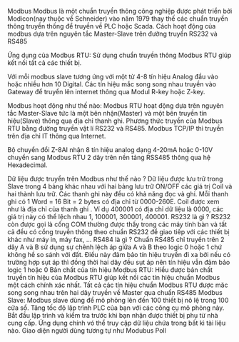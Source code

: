 Modbus
Modbus là một chuẩn truyền thông công nghiệp được phát triển bởi Modicon(nay thuộc về Schneider) vào năm 1979 thay thế các chuẩn truyền thông truyền thống để truyền về PLC hoặc Scada. Cách hoạt động của modbus dựa trên nguyên tắc Master-Slave trên đường truyền RS232 và RS485

Ứng dụng của Modbus RTU: Sử dụng chuẩn truyền thông Modbus RTU giúp kết nối tất cả các thiết bị.

Với mỗi modbus slave tương ứng với một từ 4-8 tín hiệu Analog đầu vào hoặc nhiều hơn 10 Digital. Các tín hiệu mắc song song nhau truyền vào Gateway để truyền lên internet thông qua Modul R-key hoặc Z-key.

Modbus hoạt động như thế nào:
Modbus RTU hoạt động dựa trên nguyên tắc Master-Slave tức là một bên nhận(Master) và một bên truyền tín hiệu(Slave) thông qua địa chỉ thanh ghi. Phương thức truyền của Modbus RTU bằng đường truyền vật lí RS232 và RS485. Modbus TCP/IP thì truyền trên địa chỉ IT thông qua Internet.

Bộ chuyển đổi Z-8AI nhận 8 tín hiệu analog dạng 4-20mA hoặc 0-10V chuyển sang Modbus RTU 2 dây trên nền tảng RSS485 thông qua hệ Hexadecimal.

Dữ liệu được truyền trên Modbus như thế nào ?
Dữ liệu được lưu trữ trong Slave trong 4 bảng khác nhau với hai bảng lưu trữ ON/OFF các giá trị Coil và hai thành lưu trữ. Các thanh ghi này đều có khả năng đọc và ghi. Mỗi thanh ghi có 1 Word = 16 Bit = 2 bytes có địa chỉ từ 0000-260E. Coil được xem như là địa chỉ của thanh ghi . Ví dụ 400001 có địa chỉ dữ liệu là 0000, các giá trị này có thể lệch nhau 1, 100001, 300001, 400001.
RS232 là gì ?
RS232 còn được gọi là cổng COM thường được thấy trong các máy tính bàn và tất cả đều có cổng truyền thông theo chuẩn RS232 để giao tiếp với các thiết bị khác như máy in, máy fax, ...
RS484 là gì ?
Chuẩn RS485 chỉ truyền trên 2 dây A và B sử dụng sự chênh lệch áp giữa A và B theo logic 0 hoặc 1 chứ không hề so sánh với đất. Điều này đảm bảo tín hiệu truyền đi xa bởi nếu có trường hợp sụt áp thì đồng thời hai dây đều sụt áp nên tín hiệu vẫn đảm bảo logic 1 hoặc 0
Bản chất của tín hiệu Modbus RTU:
Hiểu được bản chất truyền tín hiệu của Modbus RTU giúp kết nối các tín hiệu chuẩn Modbus một cách chính xác nhất. Tất cả các tín hiệu chuẩn Modbus RTU được măc song song nhau trên hai dây truyền về Master qua chuẩn RS485
Modbus Slave:
Modbus slave dùng để mô phỏng lên đến 100 thiết bị nô lệ trong 100 cửa sổ. Tăng tốc độ lập trình PLC của bạn với các công cụ mô phỏng này. Bắt đầu lập trình và kiểm tra trước khi bạn nhận được thiết bị phụ từ nhà cung cấp. Ứng dụng chính vó thể truy cập dữ liệu chứa trong bất kì tài liệu nào. Giao diện người dùng tương tự như Modubus Poll

